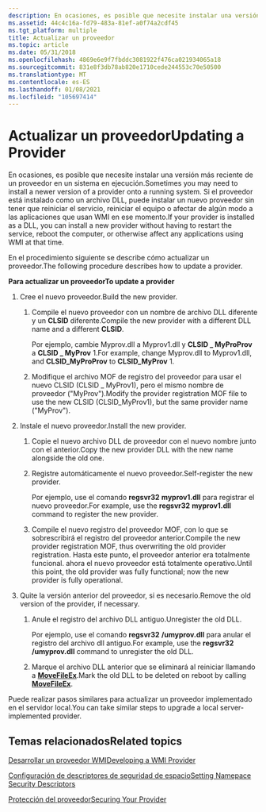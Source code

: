 ```yaml
---
description: En ocasiones, es posible que necesite instalar una versión más reciente de un proveedor en un sistema en ejecución.
ms.assetid: 44c4c16a-fd79-483a-81ef-a0f74a2cdf45
ms.tgt_platform: multiple
title: Actualizar un proveedor
ms.topic: article
ms.date: 05/31/2018
ms.openlocfilehash: 4869e6e9f7fbddc3081922f476ca021934065a18
ms.sourcegitcommit: 831e8f3db78ab820e1710cede244553c70e50500
ms.translationtype: MT
ms.contentlocale: es-ES
ms.lasthandoff: 01/08/2021
ms.locfileid: "105697414"
---
```

# <a name="updating-a-provider"></a><span data-ttu-id="680a4-103">Actualizar un proveedor</span><span class="sxs-lookup"><span data-stu-id="680a4-103">Updating a Provider</span></span>

<span data-ttu-id="680a4-104">En ocasiones, es posible que necesite instalar una versión más reciente de un proveedor en un sistema en ejecución.</span><span class="sxs-lookup"><span data-stu-id="680a4-104">Sometimes you may need to install a newer version of a provider onto a running system.</span></span> <span data-ttu-id="680a4-105">Si el proveedor está instalado como un archivo DLL, puede instalar un nuevo proveedor sin tener que reiniciar el servicio, reiniciar el equipo o afectar de algún modo a las aplicaciones que usan WMI en ese momento.</span><span class="sxs-lookup"><span data-stu-id="680a4-105">If your provider is installed as a DLL, you can install a new provider without having to restart the service, reboot the computer, or otherwise affect any applications using WMI at that time.</span></span>

<span data-ttu-id="680a4-106">En el procedimiento siguiente se describe cómo actualizar un proveedor.</span><span class="sxs-lookup"><span data-stu-id="680a4-106">The following procedure describes how to update a provider.</span></span>

<span data-ttu-id="680a4-107">**Para actualizar un proveedor**</span><span class="sxs-lookup"><span data-stu-id="680a4-107">**To update a provider**</span></span>

1.  <span data-ttu-id="680a4-108">Cree el nuevo proveedor.</span><span class="sxs-lookup"><span data-stu-id="680a4-108">Build the new provider.</span></span>

    1.  <span data-ttu-id="680a4-109">Compile el nuevo proveedor con un nombre de archivo DLL diferente y un **CLSID** diferente.</span><span class="sxs-lookup"><span data-stu-id="680a4-109">Compile the new provider with a different DLL name and a different **CLSID**.</span></span>

        <span data-ttu-id="680a4-110">Por ejemplo, cambie Myprov.dll a Myprov1.dll y **CLSID \_ MyProProv** a **CLSID \_ MyProv** 1.</span><span class="sxs-lookup"><span data-stu-id="680a4-110">For example, change Myprov.dll to Myprov1.dll, and **CLSID\_MyProProv** to **CLSID\_MyProv** 1.</span></span>

    2.  <span data-ttu-id="680a4-111">Modifique el archivo MOF de registro del proveedor para usar el nuevo CLSID (CLSID \_ MyProv1), pero el mismo nombre de proveedor ("MyProv").</span><span class="sxs-lookup"><span data-stu-id="680a4-111">Modify the provider registration MOF file to use the new CLSID (CLSID\_MyProv1), but the same provider name ("MyProv").</span></span>

2.  <span data-ttu-id="680a4-112">Instale el nuevo proveedor.</span><span class="sxs-lookup"><span data-stu-id="680a4-112">Install the new provider.</span></span>

    1.  <span data-ttu-id="680a4-113">Copie el nuevo archivo DLL de proveedor con el nuevo nombre junto con el anterior.</span><span class="sxs-lookup"><span data-stu-id="680a4-113">Copy the new provider DLL with the new name alongside the old one.</span></span>
    2.  <span data-ttu-id="680a4-114">Registre automáticamente el nuevo proveedor.</span><span class="sxs-lookup"><span data-stu-id="680a4-114">Self-register the new provider.</span></span>

        <span data-ttu-id="680a4-115">Por ejemplo, use el comando **regsvr32** **myprov1.dll** para registrar el nuevo proveedor.</span><span class="sxs-lookup"><span data-stu-id="680a4-115">For example, use the **regsvr32** **myprov1.dll** command to register the new provider.</span></span>

    3.  <span data-ttu-id="680a4-116">Compile el nuevo registro del proveedor MOF, con lo que se sobrescribirá el registro del proveedor anterior.</span><span class="sxs-lookup"><span data-stu-id="680a4-116">Compile the new provider registration MOF, thus overwriting the old provider registration.</span></span> <span data-ttu-id="680a4-117">Hasta este punto, el proveedor anterior era totalmente funcional. ahora el nuevo proveedor está totalmente operativo.</span><span class="sxs-lookup"><span data-stu-id="680a4-117">Until this point, the old provider was fully functional; now the new provider is fully operational.</span></span>

3.  <span data-ttu-id="680a4-118">Quite la versión anterior del proveedor, si es necesario.</span><span class="sxs-lookup"><span data-stu-id="680a4-118">Remove the old version of the provider, if necessary.</span></span>

    1.  <span data-ttu-id="680a4-119">Anule el registro del archivo DLL antiguo.</span><span class="sxs-lookup"><span data-stu-id="680a4-119">Unregister the old DLL.</span></span>

        <span data-ttu-id="680a4-120">Por ejemplo, use el comando **regsvr32** **/umyprov.dll** para anular el registro del archivo dll antiguo.</span><span class="sxs-lookup"><span data-stu-id="680a4-120">For example, use the **regsvr32** **/umyprov.dll** command to unregister the old DLL.</span></span>

    2.  <span data-ttu-id="680a4-121">Marque el archivo DLL anterior que se eliminará al reiniciar llamando a [**MoveFileEx**](/windows/desktop/api/winbase/nf-winbase-movefileexa).</span><span class="sxs-lookup"><span data-stu-id="680a4-121">Mark the old DLL to be deleted on reboot by calling [**MoveFileEx**](/windows/desktop/api/winbase/nf-winbase-movefileexa).</span></span>

<span data-ttu-id="680a4-122">Puede realizar pasos similares para actualizar un proveedor implementado en el servidor local.</span><span class="sxs-lookup"><span data-stu-id="680a4-122">You can take similar steps to upgrade a local server-implemented provider.</span></span>

## <a name="related-topics"></a><span data-ttu-id="680a4-123">Temas relacionados</span><span class="sxs-lookup"><span data-stu-id="680a4-123">Related topics</span></span>

<dl> <dt>

[<span data-ttu-id="680a4-124">Desarrollar un proveedor WMI</span><span class="sxs-lookup"><span data-stu-id="680a4-124">Developing a WMI Provider</span></span>](developing-a-wmi-provider.md)
</dt> <dt>

[<span data-ttu-id="680a4-125">Configuración de descriptores de seguridad de espacio</span><span class="sxs-lookup"><span data-stu-id="680a4-125">Setting Namepace Security Descriptors</span></span>](setting-namespace-security-descriptors.md)
</dt> <dt>

[<span data-ttu-id="680a4-126">Protección del proveedor</span><span class="sxs-lookup"><span data-stu-id="680a4-126">Securing Your Provider</span></span>](securing-your-provider.md)
</dt> </dl>

 

 
